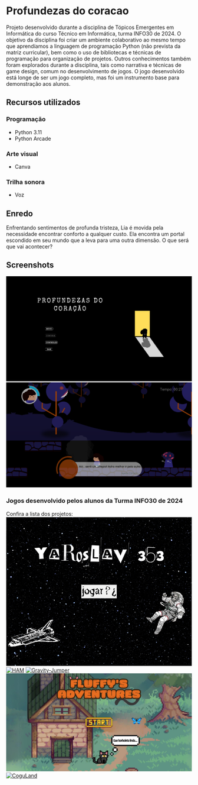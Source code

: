 # Profundezas do coracao
Projeto desenvolvido durante a disciplina de Tópicos Emergentes em Informática do curso Técnico em Informática, turma INFO30 de 2024. O objetivo da disciplina foi criar um ambiente colaborativo ao mesmo tempo que aprendíamos a linguagem de programação Python (não prevista da matriz curricular), bem como o uso de bibliotecas e técnicas de programação para organização de projetos. Outros conhecimentos também foram explorados durante a disciplina, tais como narrativa e técnicas de game design, comum no desenvolvimento de jogos.
O jogo desenvolvido está longe de ser um jogo completo, mas foi um instrumento base para demonstração aos alunos.

## Recursos utilizados
### Programação
- Python 3.11
- Python Arcade
### Arte visual
- Canva
### Trilha sonora
- Voz

## Enredo
Enfrentando sentimentos de profunda tristeza, Lia é movida pela necessidade encontrar conforto a qualquer custo. Ela encontra um portal escondido em seu mundo que a leva para uma outra dimensão. O que será que vai acontecer?


## Screenshots
![screen1](https://github.com/danielefernandes/profundezas-do-coracao/blob/main/images/screen1.PNG)
![screen2](https://github.com/danielefernandes/profundezas-do-coracao/blob/main/images/screen2.PNG)


### Jogos desenvolvido pelos alunos da Turma INFO30 de 2024
Confira a lista dos projetos:
[![Yaroslav303](https://github.com/JoaoMachado26/Yaroslav303/blob/main/Pictures/telaInicial.PNG)](https://github.com/JoaoMachado26/Yaroslav303)
[![HAM](https://github.com/user-attachments/assets/d43f5a99-01e1-412f-8ce0-ffc6d057d42e)](https://github.com/luanp8/HAM)
[![Gravity-Jumper](https://github.com/user-attachments/assets/3945286c-2d6b-4ea7-8185-59293d71f9b5)](https://github.com/Alycia6666/Gravity-Jumper)
[![Fluffy-s-Adventures](https://github.com/Rafaela-Menezes/Fluffy-s-Adventures/blob/main/Tela%20inicial.PNG)](https://github.com/Rafaela-Menezes/Fluffy-s-Adventures)
[![CoguLand](https://github.com/user-attachments/assets/e0fe0052-9b0b-4b85-a45e-a4e9ba25f210)](https://github.com/G4bri3li/CoguLand) 
